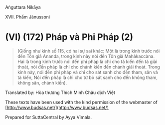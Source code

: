 Aṅguttara Nikāya

XVII. Phẩm Jànussoni

# (VI) (172) Pháp và Phi Pháp (2)

> (Giống như kinh số 115, có hai sự sai khác: Một là trong kinh trước nói đến Tôn giả Ananda, trong kinh này nói đến Tôn giả Mahàkaccàna. Hai là trong kinh trước nói đến phi pháp là chỉ cho tà kiến đến tà giải thoát, nói đến pháp là chỉ cho chánh kiến đến chánh giải thoát. Trong kinh này, nói đến phi pháp và chỉ cho sát sanh cho đến tham, sân và tà kiến, Nói đến pháp là chỉ cho từ bỏ sát sanh cho đến không tham, không sân, chánh kiến).

Translated by: Hòa thượng Thích Minh Châu dịch Việt

These texts have been used with the kind permission of the webmaster of [http://www.budsas.net/](http://www.budsas.net/)

Prepared for SuttaCentral by Ayya Vimala.